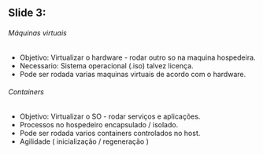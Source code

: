## Slide 3:

###### Máquinas virtuais

- Objetivo: Virtualizar o hardware - rodar outro so na maquina hospedeira.
- Necessario: Sistema operacional (.iso) talvez licença.
- Pode ser rodada varias maquinas virtuais de acordo com o hardware.

###### Containers

- Objetivo: Virtualizar o SO - rodar serviços e aplicações.
- Processos no hospedeiro encapsulado / isolado.
- Pode ser rodada varios containers controlados no host.
- Agilidade ( inicialização / regeneração )
